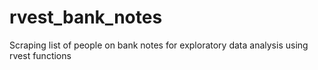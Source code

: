 # rvest_bank_notes
Scraping list of people on bank notes for exploratory data analysis using rvest functions
